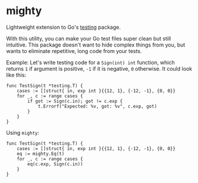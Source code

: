 # mighty

Lightweight extension to Go's [testing](https://golang.org/pkg/testing/) package.

With this utility, you can make your Go test files super clean but still intuitive.
This package doesn't want to hide complex things from you, but wants to eliminate repetitive,
long code from your tests.

Example: Let's write testing code for a `Sign(int) int` function,
which returns `1` if argument is positive, `-1` if it is negative, `0` otherwise.
It could look like this:

	func TestSign(t *testing.T) {
		cases := []struct{ in, exp int }{{12, 1}, {-12, -1}, {0, 0}}
		for _, c := range cases {
			if got := Sign(c.in); got != c.exp {
				t.Errorf("Expected: %v, got: %v", c.exp, got)
			}
		}
	}

Using `mighty`:

	func TestSign(t *testing.T) {
		cases := []struct{ in, exp int }{{12, 1}, {-12, -1}, {0, 0}}
		eq := mighty.Eq(t)
		for _, c := range cases {
			eq(c.exp, Sign(c.in))
		}
	}
